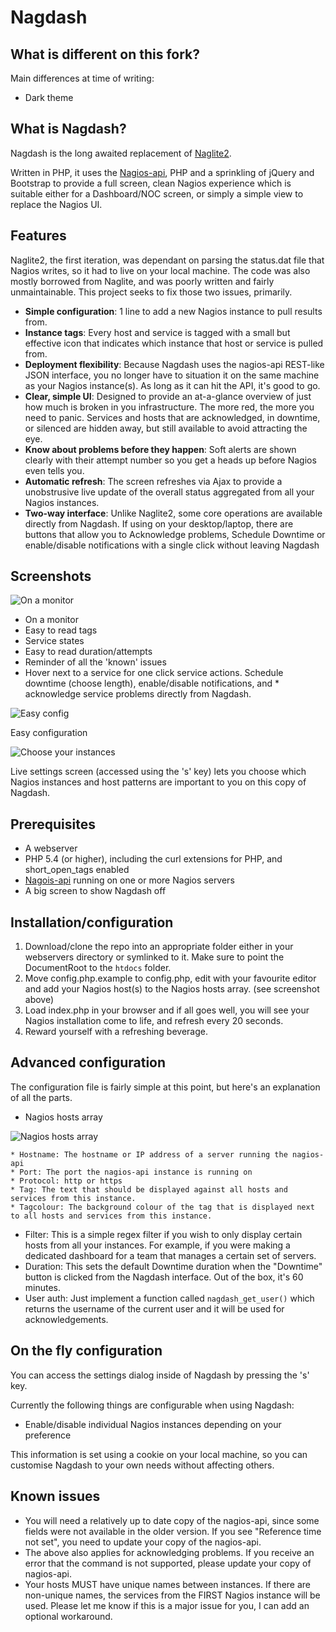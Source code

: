# Nagdash

## What is different on this fork?

Main differences at time of writing:
* Dark theme

## What is Nagdash?

Nagdash is the long awaited replacement of [Naglite2](http://github.com/lozzd/naglite2).

Written in PHP, it uses the [Nagios-api](https://github.com/xb95/nagios-api), PHP and a sprinkling of jQuery and Bootstrap to provide a full screen, clean Nagios experience which is suitable either for a Dashboard/NOC screen, or simply a simple view to replace the Nagios UI.

## Features

Naglite2, the first iteration, was dependant on parsing the status.dat file that Nagios writes, so it had to live on your local machine. The code was also mostly borrowed from Naglite, and was poorly written and fairly unmaintainable. This project seeks to fix those two issues, primarily.

* **Simple configuration**: 1 line to add a new Nagios instance to pull results from.
* **Instance tags**: Every host and service is tagged with a small but effective icon that indicates which instance that host or service is pulled from.
* **Deployment flexibility**: Because Nagdash uses the nagios-api REST-like JSON interface, you no longer have to situation it on the same machine as your Nagios instance(s). As long as it can hit the API, it's good to go.
* **Clear, simple UI**: Designed to provide an at-a-glance overview of just how much is broken in you infrastructure. The more red, the more you need to panic. Services and hosts that are acknowledged, in downtime, or silenced are hidden away, but still available to avoid attracting the eye.
* **Know about problems before they happen**: Soft alerts are shown clearly with their attempt number so you get a heads up before Nagios even tells you.
* **Automatic refresh**: The screen refreshes via Ajax to provide a unobstrusive live update of the overall status aggregated from all your Nagios instances.
* **Two-way interface**: Unlike Naglite2, some core operations are available directly from Nagdash. If using on your desktop/laptop, there are buttons that allow you to Acknowledge problems, Schedule Downtime or enable/disable notifications with a single click without leaving Nagdash

## Screenshots

![On a monitor](https://github.com/luiz1361/Nagdash/raw/master/images/screenshots/dark_theme_screenshot.png)

* On a monitor
* Easy to read tags
* Service states
* Easy to read duration/attempts
* Reminder of all the 'known' issues
* Hover next to a service for one click service actions. Schedule downtime (choose length), enable/disable notifications, and * acknowledge service problems directly from Nagdash.

![Easy config](https://github.com/luiz1361/Nagdash/raw/master/images/screenshots/07_easy-configuration.png)

Easy configuration

![Choose your instances](https://github.com/luiz1361/Nagdash/raw/master/images/screenshots/08_live-settings-screen.png)

Live settings screen (accessed using the 's' key) lets you choose which Nagios instances and host patterns are important to you on this copy of Nagdash.


## Prerequisites
* A webserver
* PHP 5.4 (or higher), including the curl extensions for PHP, and short_open_tags enabled
* [Nagois-api](https://github.com/xb95/nagios-api) running on one or more Nagios servers
* A big screen to show Nagdash off

## Installation/configuration
1. Download/clone the repo into an appropriate folder either in your
   webservers directory or symlinked to it. Make sure to point the
   DocumentRoot to the `htdocs` folder.
2. Move config.php.example to config.php, edit with your favourite editor and
   add your Nagios host(s) to the Nagios hosts array. (see screenshot above)
3. Load index.php in your browser and if all goes well, you will see your
   Nagios installation come to life, and refresh every 20 seconds.
4. Reward yourself with a refreshing beverage.

## Advanced configuration

The configuration file is fairly simple at this point, but here's an explanation of all the parts.

* Nagios hosts array

![Nagios hosts array](https://github.com/luiz1361/Nagdash/raw/master/images/screenshots/09_nagios-hosts-array.png)

    * Hostname: The hostname or IP address of a server running the nagios-api
    * Port: The port the nagios-api instance is running on
    * Protocol: http or https
    * Tag: The text that should be displayed against all hosts and services from this instance.
    * Tagcolour: The background colour of the tag that is displayed next to all hosts and services from this instance.

* Filter: This is a simple regex filter if you wish to only display certain hosts from all your instances. For example, if you were making a dedicated dashboard for a team that manages a certain set of servers.
* Duration: This sets the default Downtime duration when the "Downtime" button is clicked from the Nagdash interface. Out of the box, it's 60 minutes.
* User auth: Just implement a function called `nagdash_get_user()` which returns the username of the current user and it will be used for acknowledgements.

## On the fly configuration
You can access the settings dialog inside of Nagdash by pressing the 's' key.

Currently the following things are configurable when using Nagdash:

* Enable/disable individual Nagios instances depending on your preference

This information is set using a cookie on your local machine, so you can customise Nagdash to your own needs without affecting others.

## Known issues
* You will need a relatively up to date copy of the nagios-api, since some fields were not available in the older version. If you see "Reference time not set", you need to update your copy of the nagios-api.
* The above also applies for acknowledging problems. If you receive an error that the command is not supported, please update your copy of nagios-api.
* Your hosts MUST have unique names between instances. If there are non-unique names, the services from the FIRST Nagios instance will be used. Please let me know if this is a major issue for you, I can add an optional workaround.
